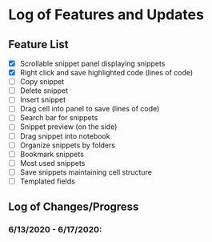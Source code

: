 # Log of Features and Updates

## Feature List
- [X] Scrollable snippet panel displaying snippets
- [x] Right click and save highlighted code (lines of code)
- [ ] Copy snippet
- [ ] Delete snippet
- [ ] Insert snippet
- [ ] Drag cell into panel to save (lines of code)
- [ ] Search bar for snippets
- [ ] Snippet preview (on the side)
- [ ] Drag snippet into notebook
- [ ] Organize snippets by folders
- [ ] Bookmark snippets
- [ ] Most used snippets
- [ ] Save snippets maintaining cell structure
- [ ] Templated fields

## Log of Changes/Progress

### 6/13/2020 - 6/17/2020:
